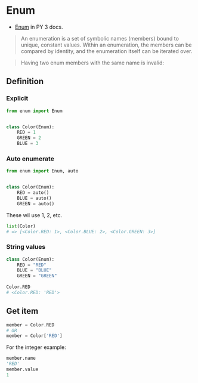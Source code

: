 
# Enum

- [Enum](https://docs.python.org/3/library/enum.html) in PY 3 docs.

> An enumeration is a set of symbolic names (members) bound to unique, constant values. Within an enumeration, the members can be compared by identity, and the enumeration itself can be iterated over.

> Having two enum members with the same name is invalid:


## Definition

### Explicit 

```python
from enum import Enum


class Color(Enum):
    RED = 1
    GREEN = 2
    BLUE = 3
```

### Auto enumerate

```python
from enum import Enum, auto


class Color(Enum):
    RED = auto()
    BLUE = auto()
    GREEN = auto()
```

These wil use 1, 2, etc.

```python
list(Color)
# => [<Color.RED: 1>, <Color.BLUE: 2>, <Color.GREEN: 3>]
```

### String values

```python
class Color(Enum):
    RED = "RED"
    BLUE = "BLUE"
    GREEN = "GREEN"
    
Color.RED
# <Color.RED: 'RED'>
```



## Get item

```python
member = Color.RED
# OR
member = Color['RED']
```

For the integer example:

```python
member.name
'RED'
member.value
1
```

